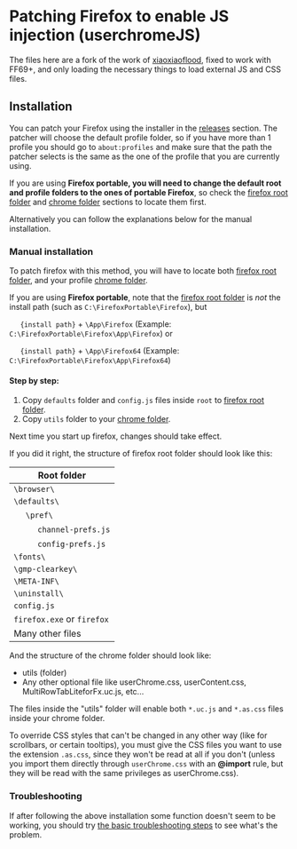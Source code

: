 # Patching Firefox to enable JS injection (userchromeJS)
The files here are a fork of the work of [xiaoxiaoflood](https://github.com/xiaoxiaoflood/firefox-scripts), fixed to work with FF69+, and only loading the necessary things to load external JS and CSS files.

## Installation
You can patch your Firefox using the installer in the [releases](https://github.com/Izheil/Quantum-Nox-Firefox-Dark-Full-Theme/releases) section. The patcher will choose the default profile folder, so if you have more than 1 profile you should go to `about:profiles` and make sure that the path the patcher selects is the same as the one of the profile that you are currently using.

If you are using **Firefox portable, you will need to change the default root and profile folders to the ones of portable Firefox**, so check the [firefox root folder](https://github.com/Izheil/Quantum-Nox-Firefox-Dark-Full-Theme/wiki/Chrome-and-Root-folders#firefox-root-folder) and [chrome folder](https://github.com/Izheil/Quantum-Nox-Firefox-Dark-Full-Theme/wiki/Chrome-and-Root-folders#the-chrome-folder) sections to locate them first.

Alternatively you can follow the explanations below for the manual installation.

### Manual installation
To patch firefox with this method, you will have to locate both [firefox root folder](https://github.com/Izheil/Quantum-Nox-Firefox-Dark-Full-Theme/wiki/Chrome-and-Root-folders#firefox-root-folder), and your profile [chrome folder](https://github.com/Izheil/Quantum-Nox-Firefox-Dark-Full-Theme/wiki/Chrome-and-Root-folders#the-chrome-folder).

If you are using **Firefox portable**, note that the [firefox root folder](https://github.com/Izheil/Quantum-Nox-Firefox-Dark-Full-Theme/wiki/Chrome-and-Root-folders#firefox-portable-1) is *not* the install path (such as `C:\FirefoxPortable\Firefox`), but 

&nbsp;&nbsp;&nbsp;&nbsp;&nbsp;`{install path}` + `\App\Firefox` (Example: `C:\FirefoxPortable\Firefox\App\Firefox`) or

&nbsp;&nbsp;&nbsp;&nbsp;&nbsp;`{install path}` + `\App\Firefox64` (Example: `C:\FirefoxPortable\Firefox\App\Firefox64`)


#### Step by step:
  1. Copy `defaults` folder and `config.js` files inside `root` to [firefox root folder](https://github.com/Izheil/Quantum-Nox-Firefox-Dark-Full-Theme/wiki/Chrome-and-Root-folders#firefox-root-folder).
  2. Copy `utils` folder to your [chrome folder](https://github.com/Izheil/Quantum-Nox-Firefox-Dark-Full-Theme/wiki/Chrome-and-Root-folders#the-chrome-folder).

Next time you start up firefox, changes should take effect.

If you did it right, the structure of firefox root folder should look like this:

| Root folder      |
| ---------------- |
| `\browser\`      |
| `\defaults\`     |
| &nbsp;&nbsp;&nbsp;&nbsp;&nbsp;`\pref\` |
| &nbsp;&nbsp;&nbsp;&nbsp;&nbsp;&nbsp;&nbsp;&nbsp;&nbsp;&nbsp;`channel-prefs.js` |
| &nbsp;&nbsp;&nbsp;&nbsp;&nbsp;&nbsp;&nbsp;&nbsp;&nbsp;&nbsp;`config-prefs.js` |
| `\fonts\`        |
| `\gmp-clearkey\` |
| `\META-INF\`     |
| `\uninstall\`    |
| `config.js`      |
| `firefox.exe` or `firefox` |
| Many other files |

And the structure of the chrome folder should look like:

  * utils (folder)
  * Any other optional file like userChrome.css, userContent.css, MultiRowTabLiteforFx.uc.js, etc...

The files inside the "utils" folder will enable both `*.uc.js` and `*.as.css` files inside your chrome folder.

To override CSS styles that can't be changed in any other way (like for scrollbars, or certain tooltips), you must give the CSS files you want to use the extension `.as.css`, since they won't be read at all if you don't (unless you import them directly through `userChrome.css` with an **@import** rule, but they will be read with the same privileges as userChrome.css).

### Troubleshooting

If after following the above installation some function doesn't seem to be working, you should try [the basic troubleshooting steps](https://github.com/Izheil/Quantum-Nox-Firefox-Dark-Full-Theme/wiki/Troubleshooting) to see what's the problem.